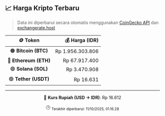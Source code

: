 

<!-- HARGA_KRIPTO -->
## 📈 Harga Kripto Terbaru

> Data ini diperbarui secara otomatis menggunakan [CoinGecko API](https://www.coingecko.com/) dan [exchangerate.host](https://exchangerate.host/)

<div align="center">

| 🪙 Token | 💰 Harga (IDR) |
|:------:|---------------:|
| 🟠 **Bitcoin (BTC)**   | Rp 1.956.303.806 |
| 🔵 **Ethereum (ETH)**  | Rp 67.917.400 |
| 🟣 **Solana (SOL)**    | Rp 3.470.908 |
| 🟢 **Tether (USDT)**   | Rp 16.631 |

---

💱 **Kurs Rupiah (USD → IDR)**: Rp 16.612

🕒 <sub>Terakhir diperbarui: 11/10/2025, 01.16.28</sub>

</div>
<!-- /HARGA_KRIPTO -->